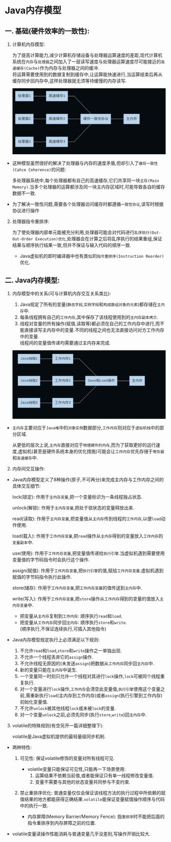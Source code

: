 # Java内存模型

## 一. 基础(硬件效率的一致性):


1. 计算机内存模型:

    为了提高计算能力,减少计算机存储设备与处理器运算速度的差距,现代计算机系统在`内存`与`处理器`之间加入了一层读写速度与处理器运算速度尽可能接近的`高速缓存(Cache)`作为内存与处理器之间的缓冲.<br>
    将运算需要使用到的数据复制到缓存中,让运算能快速进行,当运算结束后再从缓存同步回内存中,这样处理器就无须等待缓慢的内存读写.
    

    ![处理器,高速缓存,主内存间的关系](./pic/2017-11-05-1.png)


+ 这种模型虽然很好的解决了处理器与内存的速度矛盾,但却引入了`缓存一致性(Cahce Coherence)`的问题:

    多处理器系统中,每个处理器都有自己的高速缓存,它们共享同一块`主存(Main Memory)`.当多个处理器的运算都涉及同一块主内存区域时,可能导致各自的缓存数据不一致.
+ 为了解决一致性问题,需要各个处理器访问缓存时都遵循`一致性协议`,读写时根据协议进行操作


2. 处理器指令重排序:

    为了使处理器内部单元能被充分利用,处理器可能会对代码进行`乱序执行(Out-Out-Order Execution)优化`,处理器会在计算之后将乱序执行的结果重组,保证结果与顺序执行结果一致,但并不保证与输入代码的顺序一致.<br>
    + Java虚拟机的即时编译器中也有类似的`指令重排序(Instruction Reorder)`优化.




## 二. Java内存模型:

1. 内存模型中的关系(可与计算机内存交互关系类比):

    1. Java规定了所有的变量(`静态字段`,`实例字段`和`构成数组对象的元素`)都存储在`主内存`中.
    2. 每条线程拥有自己的`工作内存`,其中保存了该线程使用到的`主内存副本拷贝`.
    3. 线程对变量的所有操作(赋值,读取等)都必须在自己的工作内存中进行,而不能直接读写主内存中的变量.不同的线程之间也无法直接访问对方工作内存中的变量.<br>
    线程间的变量值传递均需要通过主内存来完成.

    ![线程,工作内存和主内存交互关系](./pic/2017-11-05-2.png)

<!-- ```mermaid
graph LR;
处理器1 --- 高速缓存1


处理器2 --- 高速缓存2

处理器3 --- 高速缓存3

高速缓存1 --- 缓存一致性协议
高速缓存2 --- 缓存一致性协议
高速缓存3 --- 缓存一致性协议

缓存一致性协议 --- 主内存
``` -->

+ `主内存`主要对应于`Java堆`中的`对象实例`数据部分,`工作内存`则对应于`虚拟机栈`中的部分区域.<br>

    从更低的层次上说,`主内存`直接对应于`物理硬件的内存`,而为了获取更好的运行速度,虚拟机(甚至是硬件系统本身的优化措施)可能会让`工作内存`优先存储于`寄存器`和`高速缓存`中.


2. 内存间交互操作:

+ Java内存模型定义了8种操作(原子,不可再分)来完成主内存与工作内存之间的具体交互细节:

    lock(锁定): 作用于`主内存变量`,把一个变量标识为一条线程独占状态.
    
    unlock(解锁): 作用于`主内存变量`,把处于锁状态的变量释放出来.

    read(读取): 作用于`主内存变量`,把变量值从`主内存`传到线程的`工作内存`,以便`load`动作使用.

    load(载入): 作用于`工作内存变量`,把`read`操作从`主内存`得到的变量放入`工作内存`的`变量副本`中.

    use(使用): 作用于`工作内存变量`,把变量值传递给`执行引擎`.当虚拟机遇到需要使用变量值的字节码指令时会执行这个操作.

    assign(赋值): 作用于`工作内存变量`,把`执行引擎`的值,赋给`工作内存变量`.虚拟机遇到赋值的字节码指令执行此操作.

    store(储存): 作用于`工作内存变量`,把`工作内存变量`的值传送到`主内存`中.

    write(写入): 作用于`工作内存变量`,把`store`操作从`工作内存`得到的变量的值放入`主内存变量`中.

    + 把变量从`主内存`复制到`工作内存`: 顺序执行`read`和`load`.
    + 把变量从`工作内存`同步回`主内存`: 顺序执行`store`和`write`.<br>
    (顺序执行,不保证连续执行,可插入其他指令)


+ Java内存模型规定执行上必须满足以下规则:

    1. 不允许`read`和`load`,`store`和`write`操作之一单独出现.
    2. 不允许一个线程丢弃它的`assign`操作.
    3. 不允许线程无原因的(未发送`assign`)把数据从`工作内存`同步回`主内存`中.
    4. 新的变量只能在`主内存`中诞生.
    5. 一个变量同一时刻只允许一个线程对其进行`lock`操作,`lock`可被同个线程重复执行.
    6. 对一个变量进行`lock`操作,`工作内存`会清空此变量值,`执行引擎`使用这个变量之前,需重新执行`load`(主内存到工作内存)或者`assign`(执行引擎到工作内存)初始化变量值.
    7. 不允许`unlock`被其他线程`lock`或未被`lock`的变量.
    8. 对一个变量`unlock`之前,必须先同步(执行`store`,`write`)回`主内存`中.


3. volatile的特殊规则(有空另开一篇详细整理下):

    volatile是Java虚拟机提供的最轻量级同步机制.

+ 两种特性:

    1. 可见性: 保证volatile修饰的变量对所有线程可见.
        + volatile变量只能保证可见性,只能再一下场景使用:
            1. 运算结果不依赖当前值,或者能保证只有单一线程修改变量值.
            2. 变量不需要与其他的状态变量共同参与不变约束.

    2. 禁止重排序优化: 普通变量仅仅会保证该线程方法的执行过程中所依赖的赋值结果的地方都能获得正确结果.`volatile`能保证变量赋值操作顺序与代码中的执行一致.
        + 内存屏障(Memory Barrier/Memory Fence): 指`重排序`时不能把后面的指令重排序到内存屏障之前的位置.

+ volatile变量读操作性能消耗与普通变量几乎没差别,写操作开销比较大.



<!-- 3.内存屏蔽指令: -->




